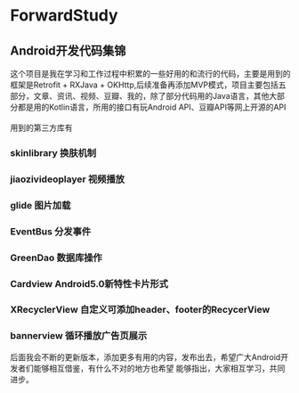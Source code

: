 # ForwardStudy
## Android开发代码集锦

  这个项目是我在学习和工作过程中积累的一些好用的和流行的代码，主要是用到的框架是Retrofit + RXJava + OKHttp,后续准备再添加MVP模式，项目主要包括五部分，文章、资讯、视频、豆瓣、我的，除了部分代码用的Java语言，其他大部分都是用的Kotlin语言，所用的接口有玩Android API、豆瓣API等网上开源的API<br>
  <br>用到的第三方库有<br>
  
  ### skinlibrary 换肤机制<br>
  ### jiaozivideoplayer 视频播放<br>
  ### glide 图片加载<br>
  ### EventBus 分发事件<br>
  ### GreenDao 数据库操作<br>
  ### Cardview Android5.0新特性卡片形式<br>
  ### XRecyclerView 自定义可添加header、footer的RecycerView <br>
  ### bannerview 循环播放广告页展示<br>
 
  
  后面我会不断的更新版本，添加更多有用的内容，发布出去，希望广大Android开发者们能够相互借鉴，有什么不对的地方也希望  能够指出，大家相互学习，共同进步。  
    
  
